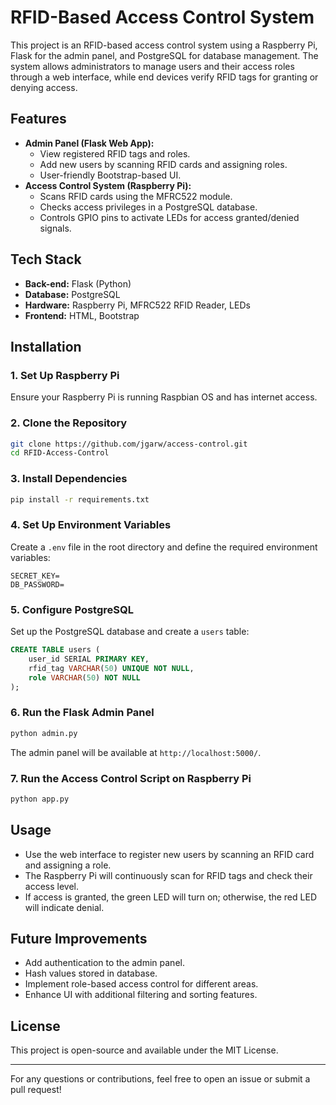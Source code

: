 # RFID-Based Access Control System

This project is an RFID-based access control system using a Raspberry Pi, Flask for the admin panel, and PostgreSQL for database management. The system allows administrators to manage users and their access roles through a web interface, while end devices verify RFID tags for granting or denying access.

## Features
- **Admin Panel (Flask Web App):**
  - View registered RFID tags and roles.
  - Add new users by scanning RFID cards and assigning roles.
  - User-friendly Bootstrap-based UI.
- **Access Control System (Raspberry Pi):**
  - Scans RFID cards using the MFRC522 module.
  - Checks access privileges in a PostgreSQL database.
  - Controls GPIO pins to activate LEDs for access granted/denied signals.
  
## Tech Stack
- **Back-end:** Flask (Python)
- **Database:** PostgreSQL
- **Hardware:** Raspberry Pi, MFRC522 RFID Reader, LEDs
- **Frontend:** HTML, Bootstrap

## Installation
### 1. Set Up Raspberry Pi
Ensure your Raspberry Pi is running Raspbian OS and has internet access.

### 2. Clone the Repository
```sh
git clone https://github.com/jgarw/access-control.git
cd RFID-Access-Control
```

### 3. Install Dependencies
```sh
pip install -r requirements.txt
```

### 4. Set Up Environment Variables
Create a `.env` file in the root directory and define the required environment variables:
```
SECRET_KEY=
DB_PASSWORD=
```

### 5. Configure PostgreSQL
Set up the PostgreSQL database and create a `users` table:
```sql
CREATE TABLE users (
    user_id SERIAL PRIMARY KEY,
    rfid_tag VARCHAR(50) UNIQUE NOT NULL,
    role VARCHAR(50) NOT NULL
);
```

### 6. Run the Flask Admin Panel
```sh
python admin.py
```
The admin panel will be available at `http://localhost:5000/`.

### 7. Run the Access Control Script on Raspberry Pi
```sh
python app.py
```

## Usage
- Use the web interface to register new users by scanning an RFID card and assigning a role.
- The Raspberry Pi will continuously scan for RFID tags and check their access level.
- If access is granted, the green LED will turn on; otherwise, the red LED will indicate denial.

## Future Improvements
- Add authentication to the admin panel.
- Hash values stored in database.
- Implement role-based access control for different areas.
- Enhance UI with additional filtering and sorting features.

## License
This project is open-source and available under the MIT License.

---
For any questions or contributions, feel free to open an issue or submit a pull request!

